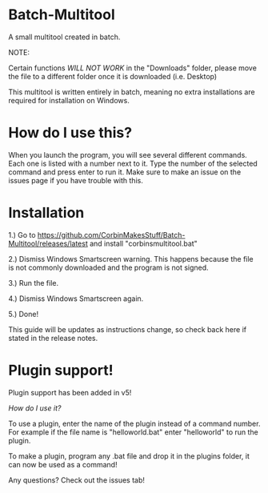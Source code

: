 # Batch-Multitool
A small multitool created in batch.



NOTE:

Certain functions *WILL NOT WORK* in the "Downloads" folder, please move the file to a different folder once it is downloaded (i.e. Desktop)


This multitool is written entirely in batch, meaning no extra installations are required for installation on Windows.

# How do I use this?
When you launch the program, you will see several different commands. Each one is listed with a number next to it. Type the number of the selected command and press enter to run it. Make sure to make an issue on the issues page if you have trouble with this.

# Installation
1.) Go to https://github.com/CorbinMakesStuff/Batch-Multitool/releases/latest and install "corbinsmultitool.bat"

2.) Dismiss Windows Smartscreen warning. This happens because the file is not commonly downloaded and the program is not signed.

3.) Run the file.

4.) Dismiss Windows Smartscreen again.

5.) Done!

This guide will be updates as instructions change, so check back here if stated in the release notes.

# Plugin support!
Plugin support has been added in v5!

*How do I use it?*

To use a plugin, enter the name of the plugin instead of a command number. For example if the file name is "helloworld.bat" enter "helloworld" to run the plugin.

To make a plugin, program any .bat file and drop it in the plugins folder, it can now be used as a command!

Any questions? Check out the issues tab!

